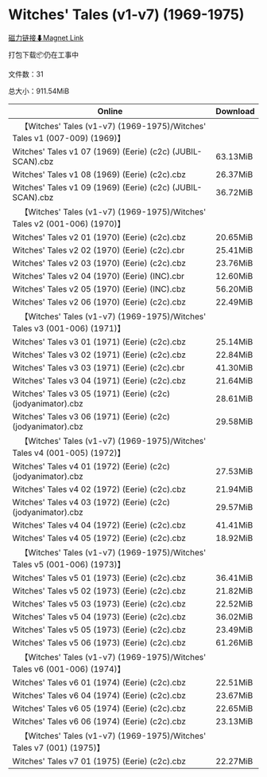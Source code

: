 # Witches' Tales (v1-v7) (1969-1975)

[磁力链接⬇Magnet Link](magnet:?xt=urn:btih:1bbd1420781f34341ac4155a380f1cdca4cce60d&dn=Witches%27%20Tales%20%28v1-v7%29%20%281969-1975%29)

打包下载📦仍在工事中

文件数：31

总大小：911.54MiB

Online | Download
--- | ---
&emsp;【Witches' Tales (v1-v7) (1969-1975)/Witches' Tales v1 (007-009) (1969)】 | 
Witches' Tales v1 07 (1969) (Eerie) (c2c) (JUBIL-SCAN).cbz | 63.13MiB
Witches' Tales v1 08 (1969) (Eerie) (c2c).cbz | 26.37MiB
Witches' Tales v1 09 (1969) (Eerie) (c2c) (JUBIL-SCAN).cbz | 36.72MiB
&emsp;【Witches' Tales (v1-v7) (1969-1975)/Witches' Tales v2 (001-006) (1970)】 | 
Witches' Tales v2 01 (1970) (Eerie) (c2c).cbz | 20.65MiB
Witches' Tales v2 02 (1970) (Eerie) (c2c).cbr | 25.41MiB
Witches' Tales v2 03 (1970) (Eerie) (c2c).cbz | 23.76MiB
Witches' Tales v2 04 (1970) (Eerie) (INC).cbr | 12.60MiB
Witches' Tales v2 05 (1970) (Eerie) (INC).cbz | 56.20MiB
Witches' Tales v2 06 (1970) (Eerie) (c2c).cbz | 22.49MiB
&emsp;【Witches' Tales (v1-v7) (1969-1975)/Witches' Tales v3 (001-006) (1971)】 | 
Witches' Tales v3 01 (1971) (Eerie) (c2c).cbz | 25.14MiB
Witches' Tales v3 02 (1971) (Eerie) (c2c).cbz | 22.84MiB
Witches' Tales v3 03 (1971) (Eerie) (c2c).cbr | 41.30MiB
Witches' Tales v3 04 (1971) (Eerie) (c2c).cbz | 21.64MiB
Witches' Tales v3 05 (1971) (Eerie) (c2c) (jodyanimator).cbz | 28.61MiB
Witches' Tales v3 06 (1971) (Eerie) (c2c) (jodyanimator).cbz | 29.58MiB
&emsp;【Witches' Tales (v1-v7) (1969-1975)/Witches' Tales v4 (001-005) (1972)】 | 
Witches' Tales v4 01 (1972) (Eerie) (c2c) (jodyanimator).cbz | 27.53MiB
Witches' Tales v4 02 (1972) (Eerie) (c2c).cbz | 21.94MiB
Witches' Tales v4 03 (1972) (Eerie) (c2c) (jodyanimator).cbz | 29.57MiB
Witches' Tales v4 04 (1972) (Eerie) (c2c).cbz | 41.41MiB
Witches' Tales v4 05 (1972) (Eerie) (c2c).cbz | 18.92MiB
&emsp;【Witches' Tales (v1-v7) (1969-1975)/Witches' Tales v5 (001-006) (1973)】 | 
Witches' Tales v5 01 (1973) (Eerie) (c2c).cbz | 36.41MiB
Witches' Tales v5 02 (1973) (Eerie) (c2c).cbz | 21.82MiB
Witches' Tales v5 03 (1973) (Eerie) (c2c).cbz | 22.52MiB
Witches' Tales v5 04 (1973) (Eerie) (c2c).cbz | 36.02MiB
Witches' Tales v5 05 (1973) (Eerie) (c2c).cbz | 23.49MiB
Witches' Tales v5 06 (1973) (Eerie) (c2c).cbz | 61.26MiB
&emsp;【Witches' Tales (v1-v7) (1969-1975)/Witches' Tales v6 (001-006) (1974)】 | 
Witches' Tales v6 01 (1974) (Eerie) (c2c).cbz | 22.51MiB
Witches' Tales v6 04 (1974) (Eerie) (c2c).cbz | 23.67MiB
Witches' Tales v6 05 (1974) (Eerie) (c2c).cbz | 22.65MiB
Witches' Tales v6 06 (1974) (Eerie) (c2c).cbz | 23.13MiB
&emsp;【Witches' Tales (v1-v7) (1969-1975)/Witches' Tales v7 (001) (1975)】 | 
Witches' Tales v7 01 (1975) (Eerie) (c2c).cbz | 22.27MiB